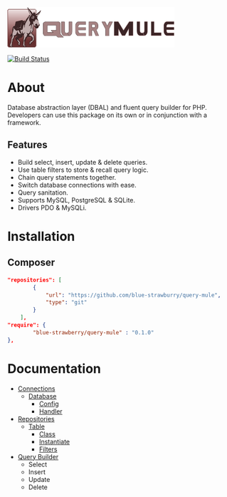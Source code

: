 <img src="docs/img/logo.png" width="375" height="90">

[![Build Status](https://travis-ci.org/blue-strawberry/query-mule.svg?branch=master)](https://travis-ci.org/blue-strawberry/query-mule)

# About
Database abstraction layer (DBAL) and fluent query builder for PHP. Developers can use this package on its own or in conjunction with a framework.

## Features
* Build select, insert, update & delete queries. 
* Use table filters to store & recall query logic. 
* Chain query statements together.
* Switch database connections with ease.
* Query sanitation.
* Supports MySQL, PostgreSQL & SQLite.
* Drivers PDO & MySQLi.

# Installation

## Composer
```json
"repositories": [
        {
            "url": "https://github.com/blue-strawburry/query-mule",
            "type": "git"
        }
    ],
"require": {
        "blue-strawberry/query-mule" : "0.1.0"
},
```

# Documentation
* [Connections](./docs/CONNECTIONS.md)
    * [Database](./docs/CONNECTIONS.md#database)
        * [Config](./docs/CONNECTIONS.md#config)
        * [Handler](./docs/CONNECTIONS.md#handler)
* [Repositories](./docs/REPOSITORIES.md)
    * [Table](./docs/REPOSITORIES.md#table)
        * [Class](./docs/REPOSITORIES.md#class)
        * [Instantiate](./docs/REPOSITORIES.md#instantiate)
        * [Filters](./docs/REPOSITORIES.md#filters)
* [Query Builder](./docs/QUERY_BUILDER.md)      
    * Select
    * Insert
    * Update
    * Delete